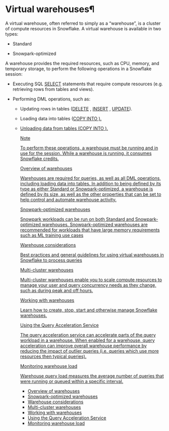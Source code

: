 # Virtual warehouses¶

A virtual warehouse, often referred to simply as a “warehouse”, is a cluster
of compute resources in Snowflake. A virtual warehouse is available in two
types:

  * Standard

  * Snowpark-optimized

A warehouse provides the required resources, such as CPU, memory, and
temporary storage, to perform the following operations in a Snowflake session:

  * Executing SQL [SELECT](../sql-reference/sql/select) statements that require compute resources (e.g. retrieving rows from tables and views).

  * Performing DML operations, such as:

    * Updating rows in tables ([DELETE](../sql-reference/sql/delete) , [INSERT](../sql-reference/sql/insert) , [UPDATE](../sql-reference/sql/update)).

    * Loading data into tables ([COPY INTO <table>](../sql-reference/sql/copy-into-table)).

    * Unloading data from tables ([COPY INTO <location>](../sql-reference/sql/copy-into-location)).

Note

To perform these operations, a warehouse must be running and in use for the
session. While a warehouse is running, it consumes Snowflake credits.

[Overview of warehouses](warehouses-overview)

    

Warehouses are required for queries, as well as all DML operations, including
loading data into tables. In addition to being defined by its type as either
Standard or Snowpark-optimized, a warehouse is defined by its size, as well as
the other properties that can be set to help control and automate warehouse
activity.

[Snowpark-optimized warehouses](warehouses-snowpark-optimized)

    

Snowpark workloads can be run on both Standard and Snowpark-optimized
warehouses. Snowpark-optimized warehouses are recommended for workloads that
have large memory requirements such as ML training use cases

[Warehouse considerations](warehouses-considerations)

    

Best practices and general guidelines for using virtual warehouses in
Snowflake to process queries

[Multi-cluster warehouses](warehouses-multicluster)

    

Multi-cluster warehouses enable you to scale compute resources to manage your
user and query concurrency needs as they change, such as during peak and off
hours.

[Working with warehouses](warehouses-tasks)

    

Learn how to create, stop, start and otherwise manage Snowflake warehouses.

[Using the Query Acceleration Service](query-acceleration-service)

    

The query acceleration service can accelerate parts of the query workload in a
warehouse. When enabled for a warehouse, query acceleration can improve
overall warehouse performance by reducing the impact of outlier queries (i.e.
queries which use more resources then typical queries).

[Monitoring warehouse load](warehouses-load-monitoring)

    

Warehouse query load measures the average number of queries that were running
or queued within a specific interval.

  * [Overview of warehouses](warehouses-overview)
  * [Snowpark-optimized warehouses](warehouses-snowpark-optimized)
  * [Warehouse considerations](warehouses-considerations)
  * [Multi-cluster warehouses](warehouses-multicluster)
  * [Working with warehouses](warehouses-tasks)
  * [Using the Query Acceleration Service](query-acceleration-service)
  * [Monitoring warehouse load](warehouses-load-monitoring)

